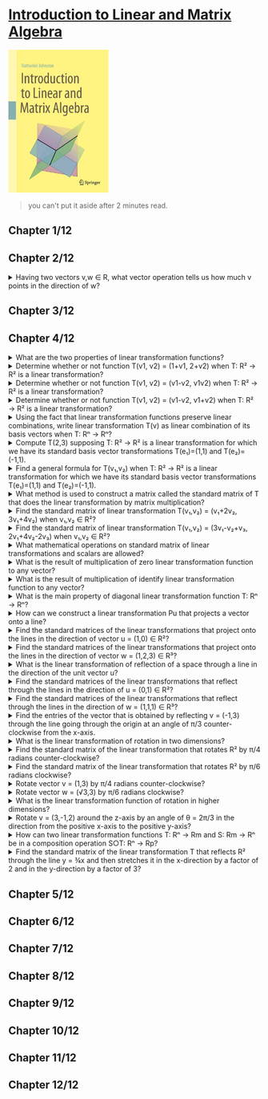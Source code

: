 # [Introduction to Linear and Matrix Algebra](https://www.njohnston.ca/publications/introduction-to-linear-and-matrix-algebra/)
<img alt="9783030528119" src="../covers/9783030528119.jpg" width="200"/>

> you can't put it aside after 2 minutes read.

## Chapter 1/12
## Chapter 2/12

<details>
<summary>Having two vectors v,w ∈ R, what vector operation tells us how much v points in the direction of w?</summary>

> dot product
</details>

## Chapter 3/12
## Chapter 4/12

<details>
<summary>What are the two properties of linear transformation functions?</summary>

> A linear transformation is a function T: Rⁿ → Rⁿ that satisfies the following two properties:
- T(v+w) = T(v) + T(w) for all vectors v,w ∈ Rⁿ
- T(cv) = cT(v) for all vectors v ∈ Rⁿ and all scalars c ∈ R
</details>

<details>
<summary>Determine whether or not function T(v1, v2) = (1+v1, 2+v2) when T: R² → R² is a linear transformation?</summary>

> This transformation is **not** linear.
> One way to see this is to notice that 2T(0,0) = 2(1,2) = (2,4)
> But T(2(0,0)) = T(0,0) = (1,2)
> Since these are not the same, T is not linear.
</details>

<details>
<summary>Determine whether or not function T(v1, v2) = (v1-v2, v1v2) when T: R² → R² is a linear transformation?</summary>

> This transformation is **not** linear.
> One way to see this is to notice that 2T(1,1) = 2(0,1) = (0,2)
> But T(2(1,1)) = T(2,2) = (0,4)
> Since these are not the same, T is not linear.
</details>

<details>
<summary>Determine whether or not function T(v1, v2) = (v1-v2, v1+v2) when T: R² → R² is a linear transformation?</summary>

> This transformation **is** linear.
> We can check the two defining properties of linear transformations.
</details>

<details>
<summary>Using the fact that linear transformation functions preserve linear combinations, write linear transformation T(v) as linear combination of its basis vectors when T: Rⁿ → Rⁿ?</summary>

> T(c₁v₁ + c₂v₂ + … + ckvk) = c₁T(v₁) + c₂T(v₂) + … + ckT(vk)
> for all v₁,v₂,…,vk ∈ Rⁿ and all c₁,c₂,…,ck ∈ R
>
> So we have:
> T(v) = T(v₁e₁+v₂e₂+…+vnen) = v₁T(e₁)+v₂T(e₂)+…+vnT(en)
</details>

<details>
<summary>Compute T(2,3) supposing T: R² → R² is a linear transformation for which we have its standard basis vector transformations T(e₁)=(1,1) and T(e₂)=(-1,1).</summary>

> If we know what T does to the standard basis vectors, then we know everything about T.
>
> Since (2,3) = 2e₁+3e₂, we know that:
> T(2,3) = T(2e₁+3e₂) = 2T(e₁)+3T(e₂) = 2(1,1) + 3(-1,1) = (-1,5)
</details>

<details>
<summary>Find a general formula for T(v₁,v₂) when T: R² → R² is a linear transformation for which we have its standard basis vector transformations T(e₁)=(1,1) and T(e₂)=(-1,1).</summary>

> T(v₁,v₂) = T(v₁e₁+v₂e₂) = v₁T(e₁)+v₂T(e₂) = v₁(1,1)+v₂(-1,1) = (v₁-v₂,v₁+v₂)
</details>

<details>
<summary>What method is used to construct a matrix called the standard matrix of T that does the linear transformation by matrix multiplication?</summary>

> A function T: Rⁿ → Rⁿ is a linear transformation if and only if there exists a matrix [T] ∈ Mm,n such that T(v) = [T]v for all v ∈ Rⁿ and it is
> [T] = [T(e₁)|T(e₂)|…|T(en)]
</details>

<details>
<summary>Find the standard matrix of linear transformation T(v₁,v₂) = (v₁+2v₂, 3v₁+4v₂) when v₁,v₂ ∈ R²?</summary>

> By computing T(e₁)=(1,3) and T(e₂)=(2,4) and placing these as columns into a matrix, in that order:
> [T] = [(1,3) (2,4)]
</details>

<details>
<summary>Find the standard matrix of linear transformation T(v₁,v₂) = (3v₁-v₂+v₃, 2v₁+4v₂-2v₃) when v₁,v₂ ∈ R²?</summary>

> We could explicitly compute T(e₁), T(e₂), and T(e₃) and place them as columns in a matrix, or we could simply place coefficients of v₁, v₂ and v₃ in the output of T, in order, in the rows of a matrix.
> [T] = [(3,2) (-1,4) (1,-2)]
> Notice that T maps from R³ to R², so [T] is a 2x3 matrix.
</details>

<details>
<summary>What mathematical operations on standard matrix of linear transformations and scalars are allowed?</summary>

> add, subtract and multiply linear transformations by scalars, just like matrices.
> (S+T)(v) = S(v)+T(v)
> (cT)(v) = cT(v)
</details>

<details>
<summary>What is the result of multiplication of zero linear transformation function to any vector?</summary>

> Zero:
> Ov = 0
</details>

<details>
<summary>What is the result of multiplication of identify linear transformation function to any vector?</summary>

> The vector itself:
> Iv = v
</details>

<details>
<summary>What is the main property of diagonal linear transformation function T: Rⁿ → Rⁿ?</summary>

> Diagonal matrix does not change the direction of the standard basis vectors, but just stretches them by certain amounts.
> This linear transformation is defined as:
> T(v₁,v₂,…,vn) = (c₁v₁, c₂v₂, …, cnvn) which there exist scalars c₁,c₂,…,cn ∈ Rⁿ
>
> The standard matrix of this linear transformation is:
> [T] = [c₁e₁|c₂e₂|…|cnen] = [(c₁,0,…,0) (0,c₂,…,0) … (0,…,cn)]
</details>

<details>
<summary>How can we construct a linear transformation Pu that projects a vector onto a line?</summary>

> [Pu] = uuT
</details>

<details>
<summary>Find the standard matrices of the linear transformations that project onto the lines in the direction of vector u = (1,0) ∈ R²?</summary>

> Since u is a unit vector, the standard matrix of Pu is simply:
> [Pu] = uuT = [(1,0)]\[1 0] = [(1,0) (0,)]
> [Pu]v = [(1,0) (0,0)]\[(v₁,v₂)] = [(v₁,0)]
> We can visualize this project as just squashing everything down onto the x-axis, [Pu]e₁ = e₁ and [Pu]e₂ = 0
</details>

<details>
<summary>Find the standard matrices of the linear transformations that project onto the lines in the direction of vector w = (1,2,3) ∈ R³?</summary>

> Since w is not a unit vector, we have to first normalize it:
> ∥w∥ = √1²+2²+3² = √14
> u = w/∥w∥ = (1,2,3)/√14
> [Pu] = uuT = 1/√14 [(1,2,3)]\[1 2 3] = 1/14 [(1,2,3) (2,4,6) (3,6,9)]
> This linear transformation squishes all of R³ down onto the line in the direction of w.
> So [Pu]w = w in this example.
</details>

<details>
<summary>What is the linear transformation of reflection of a space through a line in the direction of the unit vector u?</summary>

> [Fu] = 2uuT-I
</details>

<details>
<summary>Find the standard matrices of the linear transformations that reflect through the lines in the direction of u = (0,1) ∈ R²?</summary>

> [Fu] = 2uuT-I = 2[(0,1)]\[0 1] - [(1,0) (0,1)] = [(-1,0) (0,1)]
</details>

<details>
<summary>Find the standard matrices of the linear transformations that reflect through the lines in the direction of w = (1,1,1) ∈ R³?</summary>

> [Fu] = 2uuT-I = 2[(1,1,1)]\[1 1 1]/3 - [(1,0,0) (0,1,0) (0,0,1)] = ⅓[(-1,2,2) (2,-1,2) (2,2,-1)]
> [Fu]w = w
</details>

<details>
<summary>Find the entries of the vector that is obtained by reflecting v = (-1,3) through the line going through the origin at an angle of π/3 counter-clockwise from the x-axis.</summary>

> First compute [Fu]:
> u = (cos(π/3), sin(π/3)) = (1,√3)/2
> [Fu] = 2uuT - I = ½[(1 √3)]\[1 √3] - [(1,0) (0,1)] = ½[(-1,√3) (√3,1)]
> [Fu]v = [Fu]\[(-1,3)]
</details>

<details>
<summary>What is the linear transformation of rotation in two dimensions?</summary>

> [Rθ] = Rθ(e₁)|Rθ(e₂)] = [(cos(θ),sin(θ)) (-sin(θ),cos(θ))]
</details>

<details>
<summary>Find the standard matrix of the linear transformation that rotates R² by π/4 radians counter-clockwise?</summary>

> [R^π/4]
</details>

<details>
<summary>Find the standard matrix of the linear transformation that rotates R² by π/6 radians clockwise?</summary>

> [R^-π/6]
</details>

<details>
<summary>Rotate vector v = (1,3) by π/4 radians counter-clockwise?</summary>

> [R^π/4]
</details>

<details>
<summary>Rotate vector w = (√3,3) by π/6 radians clockwise?</summary>

> [R^-π/6]
</details>

<details>
<summary>What is the linear transformation function of rotation in higher dimensions?</summary>

> [R^θ\_yz] = [R^θ\_yz(e₁)|R^θ\_yz(e₂)|R^θ\_yz(e₃)] = [(1,0,0) (0,cos(θ),sin(θ)) (0,-sin(θ),cos(θ))]
</details>

<details>
<summary>Rotate v = (3,-1,2) around the z-axis by an angle of θ = 2π/3 in the direction from the positive x-axis to the positive y-axis?</summary>

> Since the goal is to compute R^2π/3\_xy(v), we start by constructing standard matrix of R^2π/3\_xy:
> [R^2π/3\_xy] = [(cos(2π/3),sin(2π/3),0) (-sin(2π/3),cos(2π/3),0) (0,0,1)]
> [R^2π/3\_xy]v = solve it
</details>

<details>
<summary>How can two linear transformation functions T: Rⁿ → Rm and S: Rm → Rⁿ  be in a composition operation S○T: Rⁿ → Rp?</summary>

> (S○T)(v) = S(T(v)) for all v ∈ Rⁿ
> [S○T] = [S]\[T]
</details>

<details>
<summary>Find the standard matrix of the linear transformation T that reflects R² through the line y = ¾x and then stretches it in the x-direction by a factor of 2 and in the y-direction by a factor of 3?</summary>

> Compute the two standard matrices individually and then multiply them together:
> A unit vector on the line y = ¾x is u = (⅗,⅘), and the reflection Fu has standard matrix:
> [Fu] = 2[(⅗,⅘)]\[⅗ ⅘] - [(1,0) (0,1)]
> The diagonal stretch D has standard matrix:
> [D] = [(2,0) (0,3)]
> The standard matrix of the composite linear transformation T = D○Fu is thus the product of these two individual standard matrices:
> [T] = [D]\[Fu]
</details>

## Chapter 5/12
## Chapter 6/12
## Chapter 7/12
## Chapter 8/12
## Chapter 9/12
## Chapter 10/12
## Chapter 11/12
## Chapter 12/12
